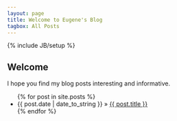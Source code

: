 ```yaml
---
layout: page
title: Welcome to Eugene's Blog
tagbox: All Posts
---
```

{% include JB/setup %}

<h2>Welcome</h2>

<p>I hope you find my blog posts interesting and informative.</p>

<ul class="posts">
  {% for post in site.posts %}
    <li><span>{{ post.date | date_to_string }}</span> &raquo; <a href="{{ BASE_PATH }}{{ post.url }}">{{ post.title }}</a></li>
  {% endfor %}
</ul>


